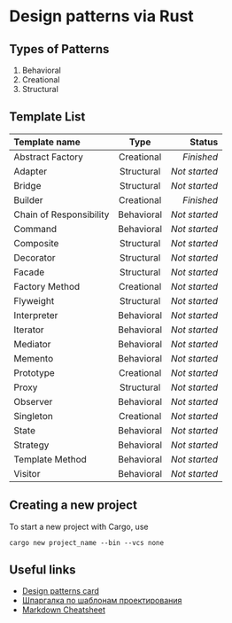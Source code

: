 # Design patterns via Rust

## Types of Patterns
1. Behavioral
2. Creational
3. Structural

## Template List
Template name           |    Type    |        Status |
:-----------------------|:----------:|--------------:|
Abstract Factory        | Creational |    *Finished* |
Adapter                 | Structural | *Not started* |
Bridge                  | Structural | *Not started* |
Builder                 | Creational |    *Finished* |
Chain of Responsibility	| Behavioral | *Not started* |
Command	                | Behavioral | *Not started* |
Composite               | Structural | *Not started* |
Decorator               | Structural | *Not started* |
Facade               	| Structural | *Not started* |
Factory Method	        | Creational | *Not started* |
Flyweight               | Structural | *Not started* |
Interpreter             | Behavioral | *Not started* |
Iterator                | Behavioral | *Not started* |
Mediator                | Behavioral | *Not started* |
Memento	                | Behavioral | *Not started* |
Prototype   	        | Creational | *Not started* |
Proxy                   | Structural | *Not started* |
Observer                | Behavioral | *Not started* |
Singleton               | Creational | *Not started* |
State                   | Behavioral | *Not started* |
Strategy                | Behavioral | *Not started* |
Template Method	        | Behavioral | *Not started* |
Visitor	                | Behavioral | *Not started* |

## Creating a new project
To start a new project with Cargo, use
```cargo
cargo new project_name --bin --vcs none
```

## Useful links
* [Design patterns card](http://www.mcdonaldland.info/files/designpatterns/designpatternscard.pdf)
* [Шпаргалка по шаблонам проектирования](https://habrahabr.ru/post/210288/)
* [Markdown Cheatsheet](https://github.com/adam-p/markdown-here/wiki/Markdown-Cheatsheet)
